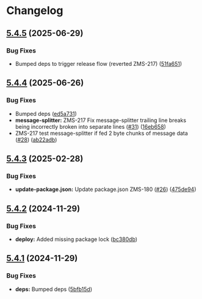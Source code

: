 # Changelog

## [5.4.5](https://github.com/zone-eu/mailsplit/compare/v5.4.4...v5.4.5) (2025-06-29)


### Bug Fixes

* Bumped deps to trigger release flow (reverted ZMS-217) ([51fa651](https://github.com/zone-eu/mailsplit/commit/51fa6510e86b04c21700a1c214a4ba7e1885b001))

## [5.4.4](https://github.com/zone-eu/mailsplit/compare/v5.4.3...v5.4.4) (2025-06-26)


### Bug Fixes

* Bumped deps ([ed5a731](https://github.com/zone-eu/mailsplit/commit/ed5a73193c8bb69ee3a86bb85c4b7b8122a5c4f2))
* **message-splitter:** ZMS-217 Fix message-splitter trailing line breaks being incorrectly broken into separate lines ([#31](https://github.com/zone-eu/mailsplit/issues/31)) ([16eb658](https://github.com/zone-eu/mailsplit/commit/16eb6588419969ac3835cc4ae856e745cc97d2b7))
* ZMS-217 test message-splitter if fed 2 byte chunks of message data ([#28](https://github.com/zone-eu/mailsplit/issues/28)) ([ab22adb](https://github.com/zone-eu/mailsplit/commit/ab22adb988de2882de02a76e5be331daada532f1))

## [5.4.3](https://github.com/zone-eu/mailsplit/compare/v5.4.2...v5.4.3) (2025-02-28)


### Bug Fixes

* **update-package.json:** Update package.json ZMS-180 ([#26](https://github.com/zone-eu/mailsplit/issues/26)) ([475de94](https://github.com/zone-eu/mailsplit/commit/475de94663bd618bc3e350305ca4e94ddebcb38a))

## [5.4.2](https://github.com/andris9/mailsplit/compare/v5.4.1...v5.4.2) (2024-11-29)


### Bug Fixes

* **deploy:** Added missing package lock ([bc380db](https://github.com/andris9/mailsplit/commit/bc380db7ea740c2373698894b5e1d3dd155da134))

## [5.4.1](https://github.com/andris9/mailsplit/compare/v5.4.0...v5.4.1) (2024-11-29)


### Bug Fixes

* **deps:** Bumped deps ([5bfb15d](https://github.com/andris9/mailsplit/commit/5bfb15d3c606e84c84bf73831d6ef458160b962e))

